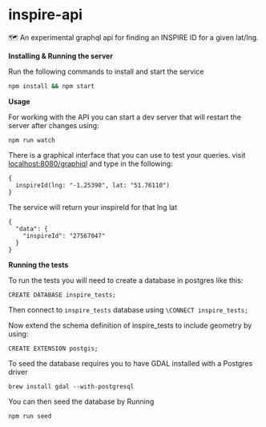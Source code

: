 # inspire-api
:world_map: An experimental graphql api for finding an INSPIRE ID for a given lat/lng.

**Installing & Running the server**

Run the following commands to install and start the service

```sh
npm install && npm start
```

**Usage**

For working with the API you can start a dev server that will restart the server after changes using:

```
npm run watch
```

There is a graphical interface that you can use to test your queries. visit [localhost:8080/graphiql](http://localhost:8080/graphiql) and type in the following:

```
{
  inspireId(lng: "-1.25390", lat: "51.76110")
}
```
The service will return your inspireId for that lng lat
```
{
  "data": {
    "inspireId": "27567047"
  }
}
```

**Running the tests**

To run the tests you will need to create a database in postgres like this:

`CREATE DATABASE inspire_tests;`

Then connect to `inspire_tests` database using `\CONNECT inspire_tests;`

Now extend the schema definition of inspire_tests to include geometry by using:

`CREATE EXTENSION postgis;`

To seed the database requires you to have GDAL installed with a Postgres driver

`brew install gdal --with-postgresql`

You can then seed the database by Running

```
npm run seed
```
